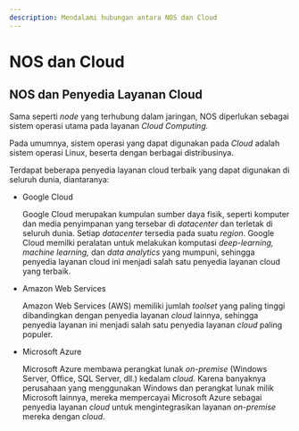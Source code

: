```yaml
---
description: Mendalami hubungan antara NOS dan Cloud
---
```


# NOS dan Cloud

## NOS dan Penyedia Layanan Cloud

Sama seperti _node_ yang terhubung dalam jaringan, NOS diperlukan sebagai sistem operasi utama pada layanan _Cloud Computing._&#x20;

Pada umumnya, sistem operasi yang dapat digunakan pada _Cloud_ adalah sistem operasi Linux, beserta dengan berbagai distribusinya.&#x20;

Terdapat beberapa penyedia layanan cloud terbaik yang dapat digunakan di seluruh dunia, diantaranya:

*   Google Cloud

    Google Cloud merupakan kumpulan sumber daya fisik, seperti komputer dan media penyimpanan yang tersebar di _datacenter_ dan terletak di seluruh dunia. Setiap _datacenter_ tersedia pada suatu _region_. Google Cloud memilki peralatan untuk melakukan komputasi _deep-learning, machine learning,_ dan _data analytics_ yang mumpuni, sehingga penyedia layanan cloud ini menjadi salah satu penyedia layanan cloud yang terbaik.&#x20;
*   Amazon Web Services

    Amazon Web Services (AWS) memiliki jumlah _toolset_ yang paling tinggi dibandingkan dengan penyedia layanan _cloud_ lainnya, sehingga penyedia layanan ini menjadi salah satu penyedia layanan _cloud_ paling populer.&#x20;
*   Microsoft Azure

    Microsoft Azure membawa perangkat lunak _on-premise_ (Windows Server, Office, SQL Server, dll.) kedalam _cloud._ Karena banyaknya perusahaan yang menggunakan Windows dan perangkat lunak milik Microsoft lainnya, mereka mempercayai Microsoft Azure sebagai penyedia layanan _cloud_ untuk mengintegrasikan layanan _on-premise_ mereka dengan _cloud_.&#x20;
